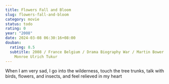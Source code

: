 ```yaml
---
title: Flowers Fall and Bloom
slug: flowers-fall-and-bloom
category: movie
status: todo
rating: 0
year: "2008"
date: 2024-03-08 06:30:16+08:00
douban:
  rating: 8.5
  subtitle: 2008 / France Belgium / Drama Biography War / Martin Bower / Yolanda
    Monroe Ulrich Tukur
---
```


When I am very sad, I go into the wilderness, touch the tree trunks, talk with birds, flowers, and insects, and feel relieved in my heart
